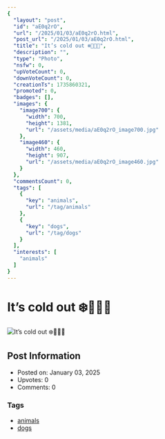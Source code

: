 ```yaml
---
{
  "layout": "post",
  "id": "aE0q2rO",
  "url": "/2025/01/03/aE0q2rO.html",
  "post_url": "/2025/01/03/aE0q2rO.html",
  "title": "It’s cold out ❄️🥶😆🥹",
  "description": "",
  "type": "Photo",
  "nsfw": 0,
  "upVoteCount": 0,
  "downVoteCount": 0,
  "creationTs": 1735860321,
  "promoted": 0,
  "badges": [],
  "images": {
    "image700": {
      "width": 700,
      "height": 1381,
      "url": "/assets/media/aE0q2rO_image700.jpg"
    },
    "image460": {
      "width": 460,
      "height": 907,
      "url": "/assets/media/aE0q2rO_image460.jpg"
    }
  },
  "commentsCount": 0,
  "tags": [
    {
      "key": "animals",
      "url": "/tag/animals"
    },
    {
      "key": "dogs",
      "url": "/tag/dogs"
    }
  ],
  "interests": [
    "animals"
  ]
}
---
```


# It’s cold out ❄️🥶😆🥹

![It’s cold out ❄️🥶😆🥹](/assets/media/aE0q2rO_image700.jpg)

## Post Information

- Posted on: January 03, 2025
- Upvotes: 0
- Comments: 0

### Tags

- [animals](/tag/animals)
- [dogs](/tag/dogs)
